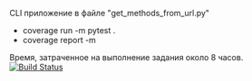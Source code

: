 CLI приложение в файле "get_methods_from_url.py"

* coverage run -m pytest .
* coverage report -m

Время, затраченное на выполнение задания около 8 часов.
[![Build Status](https://github.com/navik86/pylint_flake8_mypy_cheking/actions/workflows/github-actions.yml/badge.svg?branch=master)](https://github.com/navik86/pylint_flake8_mypy_cheking/actions/workflows/github-actions.yml)